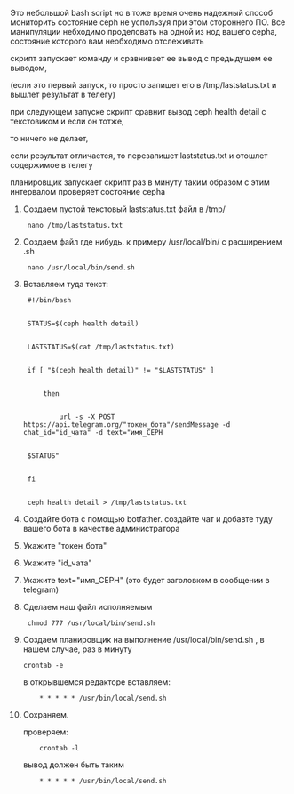 Это небольшой bash script но в тоже время очень надежный способ мониторить состояние ceph не успользуя при этом стороннего ПО. 
Все манипуляции небходимо проделовать на одной из нод вашего cepha, состояние которого вам необходимо отслеживать


скрипт запускает команду  и сравнивает ее вывод с предыдущем ее выводом,


(если это первый запуск, то просто запишет его в /tmp/laststatus.txt и вышлет результат в телегу)


при следующем запуске скрипт сравнит вывод ceph health detail с текстовиком и если он тотже, 


то ничего не делает,


если результат отличается, то перезапишет laststatus.txt и отошлет содержимое в телегу﻿


планировщик запускает скрипт раз в минуту таким образом с этим интервалом проверяет состояние cepha

 

1. Создаем пустой текстовый  laststatus.txt файл в /tmp/
    
   		nano /tmp/laststatus.txt


2. Создаем файл где нибудь. к примеру /usr/local/bin/ с расширением .sh
    
		nano /usr/local/bin/send.sh


3. Вставляем туда текст: 

		#!/bin/bash


		STATUS=$(ceph health detail)


		LASTSTATUS=$(cat /tmp/laststatus.txt)


		if [ "$(ceph health detail)" != "$LASTSTATUS" ]


			then


				url -s -X POST https://api.telegram.org/"токен_бота"/sendMessage -d chat_id="id_чата" -d text="имя_CEPH 


		$STATUS"


		fi


		ceph health detail > /tmp/laststatus.txt


5. Создайте бота с помощью botfather. создайте чат и добавте туду вашего бота в качестве администратора

 
6. Укажите "токен_бота"


7. Укажите  "id_чата"


8. Укажите  text="имя_CEPH" (это будет заголовком в сообщении в telegram)


9. Сделаем наш файл исполняемым
    
		chmod 777 /usr/local/bin/send.sh


11. Создаем планировщик на выполнение /usr/local/bin/send.sh , в нашем случае, раз в минуту
    
		crontab -e


     в открывшемся редакторе вставляем:
    
			* * * * * /usr/bin/local/send.sh


11. Сохраняем.


	проверяем:
    
    		crontab -l

   	вывод должен быть таким

   			* * * * * /usr/bin/local/send.sh

